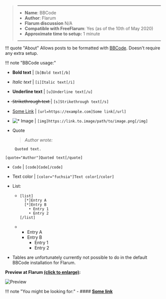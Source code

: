 > ---
> - **Name**: BBCode
> - **Author**: Flarum
> - **Flarum discussion** N/A
> - **Compatible with FreeFlarum**: Yes (as of the 10th of May 2020)
> - **Approximate time to setup:** 1 minute
>
> ---

!!! quote "About"
    Allows posts to be formatted with [BBCode](https://en.wikipedia.org/wiki/BBCode). Doesn't require any extra setup.
    
!!! note "BBCode usage:"
  - **Bold text** | `[b]Bold text[/b]`
  - *Italic text* | `[i]Italic text[/i]`
  - __Underline text__ | `[u]Underline text[/u]`
  -  ̶S̶t̶r̶i̶k̶e̶t̶h̶r̶o̶u̶g̶h̶ ̶t̶e̶x̶t̶ | `[s]Strikethrough text[/s]`
  - [Some Link](https://example.com) | `[url=https://example.com]Some link[/url]`
  - ![* Image](https://link.to.image/path/to/image.png) | `[img]https://link.to.image/path/to/image.png[/img]`
  - Quote
  
    > _Author wrote:_
    
         Quoted text.
  
  `[quote="Author"]Quoted text[/quote]`
  
  - `Code` | `[code]Code[/code]`
  - Text color | `[color="fuchsia"]Text color[/color]`
  - List:
    - ```
      [list]
        [*]Entry A
        [*]Entry B
          • Entry 1
          • Entry 2
      [/list]
      ```
    -
      * Entry A
      * Entry B
        - Entry 1
        - Entry 2
        
  - Tables are unfortunately currently not possible to do in the default BBCode installation for Flarum.
  
  **Preview at Flarum [(click to enlarge)](https://cdn.discordapp.com/attachments/585143304467906581/708973649335549993/unknown.png):**
  
  ![Preview](https://cdn.discordapp.com/attachments/585143304467906581/708973649335549993/unknown.png)

!!! note "You might be looking for:"
    - #### **[Some link]()**
